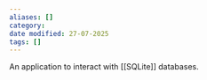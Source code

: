 ```yaml
---
aliases: []
category: 
date modified: 27-07-2025
tags: []
---
```

An application to interact with [[SQLite]] databases.
